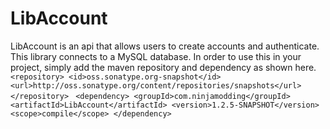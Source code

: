 # **LibAccount**
LibAccount is an api that allows users to create accounts and authenticate. This library connects to a MySQL database. In order to use this in your project, simply add the maven repository and dependency as shown here.
`
  <repository>
            <id>oss.sonatype.org-snapshot</id>
            <url>http://oss.sonatype.org/content/repositories/snapshots</url>
  </repository>
`
` <dependency>
             <groupId>com.ninjamodding</groupId>
             <artifactId>LibAccount</artifactId>
             <version>1.2.5-SNAPSHOT</version>
             <scope>compile</scope>
   </dependency>`
   
